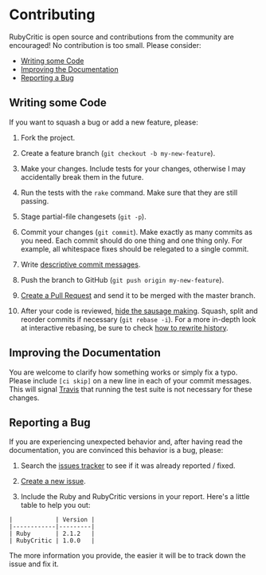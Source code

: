 Contributing
============

RubyCritic is open source and contributions from the community are encouraged! No contribution is too small. Please consider:

* [Writing some Code](#writing-some-code)
* [Improving the Documentation](#improving-the-documentation)
* [Reporting a Bug](#reporting-a-bug)

Writing some Code
-----------------

If you want to squash a bug or add a new feature, please:

1. Fork the project.

2. Create a feature branch (`git checkout -b my-new-feature`).

3. Make your changes. Include tests for your changes, otherwise I may accidentally break them in the future.

4. Run the tests with the `rake` command. Make sure that they are still passing.

5. Stage partial-file changesets (`git -p`).

6. Commit your changes (`git commit`).
Make exactly as many commits as you need.
Each commit should do one thing and one thing only. For example, all whitespace fixes should be relegated to a single commit.

7. Write [descriptive commit messages].

8. Push the branch to GitHub (`git push origin my-new-feature`).

9. [Create a Pull Request] and send it to be merged with the master branch.

10. After your code is reviewed, [hide the sausage making]. Squash, split and reorder commits if necessary (`git rebase -i`).
For a more in-depth look at interactive rebasing, be sure to check [how to rewrite history].

Improving the Documentation
---------------------------

You are welcome to clarify how something works or simply fix a typo. Please include `[ci skip]` on a new line in each of your commit messages. This will signal [Travis] that running the test suite is not necessary for these changes.

Reporting a Bug
---------------

If you are experiencing unexpected behavior and, after having read the documentation, you are convinced this behavior is a bug, please:

1. Search the [issues tracker] to see if it was already reported / fixed.

2. [Create a new issue].

3. Include the Ruby and RubyCritic versions in your report. Here's a little table to help you out:

  ```
  |            | Version |
  |------------|---------|
  | Ruby       | 2.1.2   |
  | RubyCritic | 1.0.0   |
  ```

  The more information you provide, the easier it will be to track down the issue and fix it.


[descriptive commit messages]: http://tbaggery.com/2008/04/19/a-note-about-git-commit-messages.html
[Create a pull request]: https://help.github.com/articles/creating-a-pull-request
[hide the sausage making]: http://sethrobertson.github.io/GitBestPractices/#sausage
[how to rewrite history]: http://git-scm.com/book/en/Git-Tools-Rewriting-History#Changing-Multiple-Commit-Messages
[Travis]: https://travis-ci.org
[issues tracker]: https://github.com/whitesmith/rubycritic/issues
[Create a new issue]: https://github.com/whitesmith/rubycritic/issues/new
